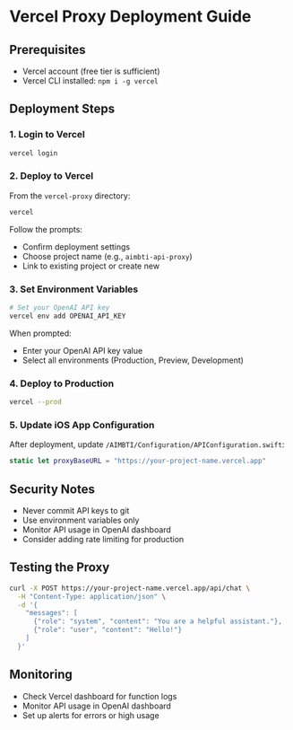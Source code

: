 # Vercel Proxy Deployment Guide

## Prerequisites
- Vercel account (free tier is sufficient)
- Vercel CLI installed: `npm i -g vercel`

## Deployment Steps

### 1. Login to Vercel
```bash
vercel login
```

### 2. Deploy to Vercel
From the `vercel-proxy` directory:
```bash
vercel
```

Follow the prompts:
- Confirm deployment settings
- Choose project name (e.g., `aimbti-api-proxy`)
- Link to existing project or create new

### 3. Set Environment Variables
```bash
# Set your OpenAI API key
vercel env add OPENAI_API_KEY
```

When prompted:
- Enter your OpenAI API key value
- Select all environments (Production, Preview, Development)

### 4. Deploy to Production
```bash
vercel --prod
```

### 5. Update iOS App Configuration
After deployment, update `/AIMBTI/Configuration/APIConfiguration.swift`:
```swift
static let proxyBaseURL = "https://your-project-name.vercel.app"
```

## Security Notes
- Never commit API keys to git
- Use environment variables only
- Monitor API usage in OpenAI dashboard
- Consider adding rate limiting for production

## Testing the Proxy
```bash
curl -X POST https://your-project-name.vercel.app/api/chat \
  -H "Content-Type: application/json" \
  -d '{
    "messages": [
      {"role": "system", "content": "You are a helpful assistant."},
      {"role": "user", "content": "Hello!"}
    ]
  }'
```

## Monitoring
- Check Vercel dashboard for function logs
- Monitor API usage in OpenAI dashboard
- Set up alerts for errors or high usage